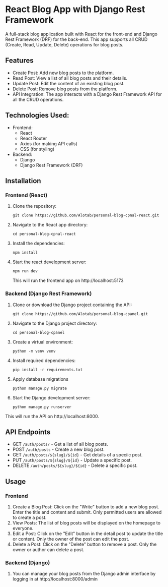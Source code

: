 # React Blog App with Django Rest Framework


A full-stack blog application built with React for the front-end and Django Rest Framework (DRF) for the back-end. This app supports all CRUD (Create, Read, Update, Delete) operations for blog posts.

## Features
* Create Post: Add new blog posts to the platform.
* Read Post: View a list of all blog posts and their details.
* Update Post: Edit the content of an existing blog post.
* Delete Post: Remove blog posts from the platform.
* API Integration: The app interacts with a Django Rest Framework API for all the CRUD operations.

## Technologies Used:
* Frontend:
    * React
    * React Router
    * Axios (for making API calls)
    * CSS (for styling)
* Backend:
    * Django
    * Django Rest Framework (DRF)
 
## Installation
### Frontend (React)
1. Clone the repository:

   ```
   git clone https://github.com/Alotab/personal-blog-cpnal-react.git
   ```
2. Navigate to the React app directory:

   ```
   cd personal-blog-cpnal-react
   ```
3. Install the dependencies:
   
   ```
   npm install
   ```
4. Start the react development server:
   
   ```
   npm run dev
   ```
   This will run the frontend app on http://localhost:5173

### Backend (Django Rest Framework)
1. Clone or download the Django project containing the API:
   ```
   git clone https://github.com/Alotab/personal-blog-cpanel.git
   ```

2. Navigate to the Django project directory:
   ```
   cd personal-blog-cpanel
   ```

3. Create a virtual environment:
   ```
   python -m venv venv
   ```

4. Install required dependencies:
   ```
   pip install -r requirements.txt
   ```
5. Apply database migrations
   ```
   python manage.py migrate
   ```
6. Start the Django development server:
   ```
   python manage.py runserver
   ```
This will run the API on http://localhost:8000.

## API Endpoints
* GET `/auth/posts/` - Get a list of all blog posts.
* POST `/auth/posts` - Create a new blog post.
* GET `/auth/posts/${slug}/${id}` - Get details of a speciic post.
* PUT `/auth/posts/${slug}/${id}` - Update a specific post.
* DELETE `/auth/posts/${slug}/${id}` - Delete a specific post.

## Usage

### Frontend
1. Create a Blog Post: Click on the "Write" button to add a new blog post. Enter the title and content and submit. Only permitted users are allowed to create a post.
2. View Posts: The list of blog posts will be displayed on the homepage to everyone.
3. Edit a Post: Click on the "Edit" button in the detail post to update the title or content. Only the owner of the post can edit the post.
4. Delete a Post: Click on the "Delete" button to remove a post. Only the owner or author can delete a post.

### Backend (Django)
1. You can manage your blog posts from the Django admin interface by logging in at http://localhost:8000/admin








   


